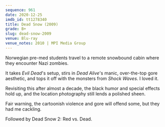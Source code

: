 ```yaml
---
sequence: 961
date: 2020-12-25
imdb_id: tt1278340
title: Dead Snow (2009)
grade: B+
slug: dead-snow-2009
venue: Blu-ray
venue_notes: 2010 | MPI Media Group
---
```


Norwegian pre-med students travel to a remote snowbound cabin where they encounter Nazi zombies.

It takes <span data-imdb-id="tt0083907">_Evil Dead_</span>'s setup, stirs in <span data-imdb-id="tt0103873">_Dead Alive_</span>'s manic, over-the-top gore aesthetic, and tops it off with the monsters from <span data-imdb-id="tt0076704">_Shock Waves_</span>. I loved it.

<!-- end -->

Revisiting this after almost a decade, the black humor and special effects hold up, and the location photography still lends a polished sheen.

Fair warning, the cartoonish violence and gore will offend some, but they had me cackling.

Followed by <span data-imdb-id="tt2832470">Dead Snow 2: Red vs. Dead</span>.